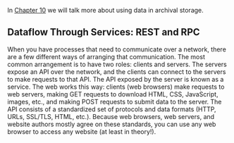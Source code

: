 In [Chapter 10](ch10.html#ch_batch) we will talk more about using data in archival storage. ## Dataflow Through Services: REST and RPC 
When you have processes that need to communicate over a network, there are a few different ways of
arranging that communication. The most common arrangement is to have two roles: clients and
servers. The servers expose an API over the network, and the clients can connect to the servers
to make requests to that API. The API exposed by the server is known as a service. The web works this way: clients (web browsers) make requests to web servers, making GET requests
to download HTML, CSS, JavaScript, images, etc., and making POST requests to submit data to the
server. The API consists of a standardized set of protocols and data formats (HTTP, URLs, SSL/TLS,
HTML, etc.). Because web browsers, web servers, and website authors mostly agree on these standards,
you can use any web browser to access any website (at least in theory!).
